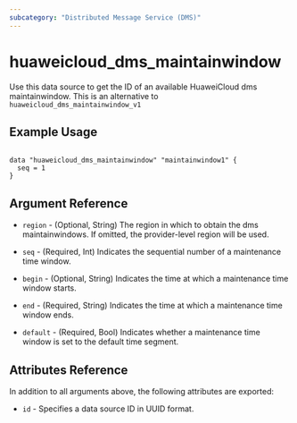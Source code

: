 ```yaml
---
subcategory: "Distributed Message Service (DMS)"
---
```


# huaweicloud\_dms\_maintainwindow

Use this data source to get the ID of an available HuaweiCloud dms maintainwindow.
This is an alternative to `huaweicloud_dms_maintainwindow_v1`

## Example Usage

```hcl

data "huaweicloud_dms_maintainwindow" "maintainwindow1" {
  seq = 1
}

```

## Argument Reference

* `region` - (Optional, String) The region in which to obtain the dms maintainwindows. If omitted, the provider-level region will be used.

* `seq` - (Required, Int) Indicates the sequential number of a maintenance time window.

* `begin` - (Optional, String) Indicates the time at which a maintenance time window starts.

* `end` - (Required, String) Indicates the time at which a maintenance time window ends.

* `default` - (Required, Bool) Indicates whether a maintenance time window is set to the default time segment.

## Attributes Reference

In addition to all arguments above, the following attributes are exported:

* `id` - Specifies a data source ID in UUID format.

